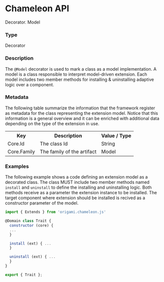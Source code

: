 # Chameleon API

<p class="lead">Decorator. Model</p>

### Type

  Decorator

### Description

The `@Model` decorator is used to mark a class as a model implementation. A model is a class responsible to interpret model-driven extension. Each model includes two member methods for installing & uninstalling adaptive logic over a component.

### Metadata

The following table summarize the information that the framework register as metadata for the class representing the extension model. Notice that this information is a general overview and it can be enriched with additional data depending on the type of the extension in use. 

<table>
  <tr>
    <th>Key</th>
    <th>Description</th>
    <th>Value / Type</th>
  </tr>
  <tr>
    <td>Core.Id</td>
    <td>The class Id</td>
    <td>String</td>
  </tr>
  <tr>
    <td>Core.Family</td>
    <td>The family of the artifact</td>
    <td>Model</td>
  </tr>
</table>

### Examples

The following example shows a code defining an extension model as a decorated class. The class MUST include two member methods named `install` and `uninstall` to define the installing and uninstalling logic. Both methods receive as a parameter the extension instance to be installed. The target component where extension should be installed is recived as a constructor parameter of the model.

```Javascript
import { Extends } from 'origami.chameleon.js'

@Domain class Trait {
  constructor (core) {
  ...
  }

  install (ext) { ...
  }

  uninstall (ext) { ...
  }
}

export { Trait };
```
